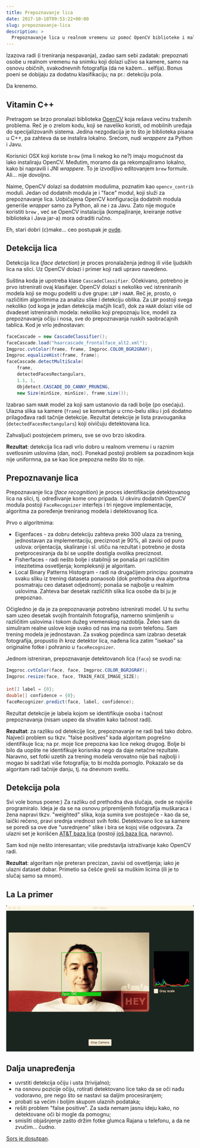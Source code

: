 ```yaml
---
title: Prepoznavanje lica
date: 2017-10-18T09:53:22+00:00
slug: prepoznavanje-lica
description: >
  Prepoznavanje lica u realnom vremenu uz pomoć OpenCV biblioteke i malo Jave.
---
```


Izazova radi (i treniranja nespavanja), zadao sam sebi zadatak: prepoznati osobe u realnom vremenu na snimku koji dolazi uživo sa kamere, samo na osnovu običnih, svakodnevnih fotografija (da ne kažem... selfija). Bonus poeni se dobijaju za dodatnu klasifikaciju; na pr.: detekciju pola.

Da krenemo.

## Vitamin C++

Pretragom se brzo pronalazi biblioteka [OpenCV](https://opencv.org) koja rešava većinu traženih problema. Reč je o zrelom kodu, koji se naveliko koristi, od mobilnih uređaja do specijalizovanih sistema. Jedina nezgodacija je to što je biblioteka pisana u C++, pa zahteva da se instalira lokalno. Srećom, nudi _wrappere_ za Python i Javu.

Korisnici OSX koji koriste `brew` (ima li nekog ko ne?) imaju mogućnost da lako instaliraju OpenCV. Međutim, moramo da ga rekompajliramo lokalno, kako bi napravili i JNI _wrappere_. To je izvodljivo editovanjem `brew` formule. Ali... nije dovoljno.

Naime, OpenCV dolazi sa dodatnim modulima, poznatim kao `opencv_contrib` moduli. Jedan od dodatnih modula je i "face" modul, koji služi za prepoznavanje lica. Uobičajena OpenCV konfiguracija dodatnih modula generiše _wrapper_ samo za Python, ali ne i za Javu. Zato nije moguće koristiti `brew` , već se OpenCV instalacija (kompajliranje, kreiranje _native_ biblioteka i Java jar-a) mora odraditi ručno.

Eh, stari dobri (c)make... ceo postupak je [ovde](https://github.com/igr/hey-you/blob/master/build_opencv.sh).

## Detekcija lica

Detekcija lica (_face detection_) je proces pronalaženja jednog ili više ljudskih lica na slici. Uz OpenCV dolazi i primer koji radi upravo navedeno.

Suština koda je upotreba klase `CascadeClassifier`. Očekivano, potrebno je prvo istrenirati ovaj klasifajer. OpenCV dolazi s nekoliko već istreniranih modela koji se mogu podeliti u dve grupe: `LBP` i `HAAR`. Reč je, prosto, o različitim algoritmima za analizu slike i detekciju oblika. Za `LBP` postoji svega nekoliko (od koga je jedan detekcija mačjih lica!), dok za `HAAR` dolazi više od dvadeset istreniranih modela: nekoliko koji prepoznaju lice, modeli za prepoznavanja očiju i nosa, sve do prepoznavanja ruskih saobraćajnih tablica. Kod je vrlo jednostavan:

```java
faceCascade = new CascadeClassifier();
faceCascade.load("haarcascade_frontalface_alt2.xml");
Imgproc.cvtColor(frame, frame, Imgproc.COLOR_BGR2GRAY);
Imgproc.equalizeHist(frame, frame);
faceCascade.detectMultiScale(
	frame,
	detectedFacesRectangulars,
	1.1, 1,
	Objdetect.CASCADE_DO_CANNY_PRUNING,
	new Size(minSize, minSize), frame.size());
```

Izabrao sam `HAAR` model za koji sam ustanovio da radi bolje (po osećaju). Ulazna slika sa kamere (`frame`) se konvertuje u crno-belu sliku i još dodatno prilagođava radi tačnije detekcije. Rezultat detekcije je lista pravouganika (`detectedFacesRectangulars`) koji oivičuju detektovana lica.

Zahvaljući postojećem primeru, sve se ovo brzo iskodira.

**Rezultat**: detekcija lica radi vrlo dobro u realnom vremenu i u raznim svetlosnim uslovima (dan, noć). Ponekad postoji problem sa pozadinom koja nije uniformna, pa se kao lice prepozna nešto što to nije.

## Prepoznavanje lica

Prepoznavanje lica (_face recognition_) je proces identifikacije detektovanog lica na slici, tj. određivanje kome ono pripada. U okviru dodatnih OpenCV modula postoji `FaceRecognizer` interfejs i tri njegove implementacije, algoritma za poređenje treniranog modela i detektovanog lica.

Prvo o algoritmima:

  * Eigenfaces - za dobru detekciju zahteva preko 300 ulaza za trening, jednostavan za implementaciju, preciznost je 90%, ali zavisi od puno uslova: orijentacija, skaliranje i sl. utiču na rezultat i potrebno je dosta pretprocesiranja da bi se uopšte dostigla ovolika preciznost.
  * Fisherfaces - radi nešto bolje i stabilniji se ponaša pri različitim intezitetima osvetljenja; kompleksniji je algoritam.
  * Local Binary Patterns Histogram - radi na drugačijem principu: posmatra svaku sliku iz trening dataseta ponaosob (dok prethodna dva algoritma posmatraju ceo dataset odjednom); ponaša se najbolje u realnim uslovima. Zahteva bar desetak različitih slika lica osobe da bi ju je prepoznao.

Očigledno je da je za prepoznavanje potrebno istrenirati model. U tu svrhu sam uzeo desetak svojih frontalnih fotografija, namerno snimljenih u različitim uslovima i tokom dužeg vremenskog razdoblja. Želeo sam da simuliram realne uslove koje svako od nas ima na svom telefonu. Sam trening modela je jednostavan. Za svakog pojedinca sam izabrao desetak fotografija, propustio ih kroz detektor lica, nađena lica zatim "isekao" sa originalne fotke i pohranio u `faceRecognizer`.

Jednom istreniran, prepoznavanje detektovanoh lica (`face`) se svodi na:

```java
Imgproc.cvtColor(face, face, Imgproc.COLOR_BGR2GRAY);
Imgproc.resize(face, face, TRAIN_FACE_IMAGE_SIZE);

int[] label = {0};
double[] confidence = {0};
faceRecognizer.predict(face, label, confidence);
```

Rezultat detekcije je labela kojom se identifikuje osoba i tačnost prepoznavanja (nisam uspeo da shvatim kako tačnost radi).

**Rezultat**: za razliku od detekcije lice, prepoznavanje ne radi baš tako dobro. Najveći problem su tkzv. "false positives" kada algoritam pogrešno identifikuje lica; na pr. moje lice prepozna kao lice nekog drugog. Bolje bi bilo da uopšte ne identifikuje korisnika nego da daje netačne rezultate. Naravno, set fotki uzetih za trening modela verovatno nije baš najbolji i mogao bi sadržati više fotografija; to bi možda pomoglo. Pokazalo se da algoritam radi tačnije danju, tj. na dnevnom svetlu.

## Detekcija pola

Svi vole bonus poene:) Za razliku od prethodna dva slučaja, ovde se najviše programiralo. Ideja je da se na osnovu pripremljenih fotografija muškaraca i žena napravi tkzv. "weighted" slika, koja sumira sve postojeće - kao da se, laički rečeno, pravi srednja vrednost svih fotki. Detektovano lice sa kamere se poredi sa ove dve "usrednjene" slike i bira se kojoj više odgovara. Za ulazni set je korišćen [AT&T baza lica](http://www.cl.cam.ac.uk/research/dtg/attarchive/facedatabase.html) (postoji [još baza lica](http://www.face-rec.org/databases), naravno).

Sam kod nije nešto interesantan; više predstavlja istraživanje kako OpenCV radi.

**Rezultat**: algoritam nije preteran precizan, zavisi od osvetljenja; iako je ulazni dataset dobar. Primetio sa češće greši sa muškim licima (ili je to slučaj samo sa mnom).

## La La primer

![](lala.gif)

## Dalja unapređenja

  * uvrstiti detekcija očiju i usta (trivijalno);
  * na osnovu pozicije očiju, rotirati detektovano lice tako da se oči nađu vodoravno, pre nego što se nastavi sa daljim procesiranjem;
  * probati sa većim i boljim skupom ulaznih podataka;
  * rešiti problem "false positive". Za sada nemam jasnu ideju kako, no detektovane oči bi mogle da pomognu;
  * smisliti objašnjenje zašto držim fotke glumca Rajana u telefonu, a da ne zvučim... čudno.

[Sors je dosutpan](https://github.com/igr/hey-you).
